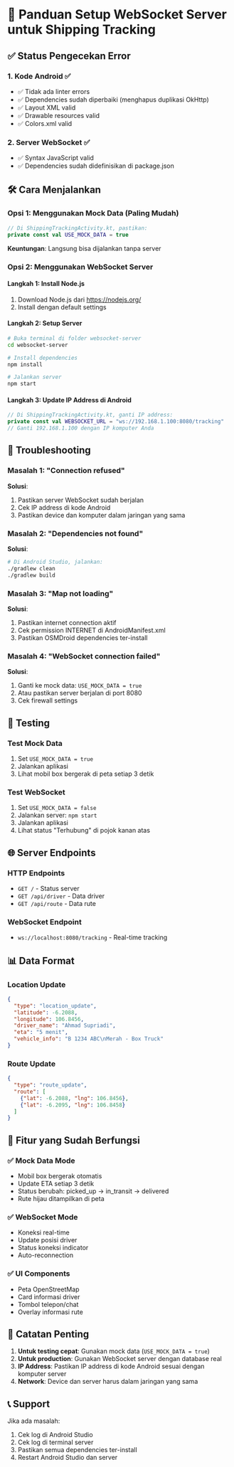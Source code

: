 # 🚀 Panduan Setup WebSocket Server untuk Shipping Tracking

## ✅ Status Pengecekan Error

### 1. **Kode Android** ✅
- ✅ Tidak ada linter errors
- ✅ Dependencies sudah diperbaiki (menghapus duplikasi OkHttp)
- ✅ Layout XML valid
- ✅ Drawable resources valid
- ✅ Colors.xml valid

### 2. **Server WebSocket** ✅
- ✅ Syntax JavaScript valid
- ✅ Dependencies sudah didefinisikan di package.json

## 🛠️ Cara Menjalankan

### Opsi 1: Menggunakan Mock Data (Paling Mudah)
```kotlin
// Di ShippingTrackingActivity.kt, pastikan:
private const val USE_MOCK_DATA = true
```
**Keuntungan**: Langsung bisa dijalankan tanpa server

### Opsi 2: Menggunakan WebSocket Server

#### Langkah 1: Install Node.js
1. Download Node.js dari https://nodejs.org/
2. Install dengan default settings

#### Langkah 2: Setup Server
```bash
# Buka terminal di folder websocket-server
cd websocket-server

# Install dependencies
npm install

# Jalankan server
npm start
```

#### Langkah 3: Update IP Address di Android
```kotlin
// Di ShippingTrackingActivity.kt, ganti IP address:
private const val WEBSOCKET_URL = "ws://192.168.1.100:8080/tracking"
// Ganti 192.168.1.100 dengan IP komputer Anda
```

## 🔧 Troubleshooting

### Masalah 1: "Connection refused"
**Solusi**:
1. Pastikan server WebSocket sudah berjalan
2. Cek IP address di kode Android
3. Pastikan device dan komputer dalam jaringan yang sama

### Masalah 2: "Dependencies not found"
**Solusi**:
```bash
# Di Android Studio, jalankan:
./gradlew clean
./gradlew build
```

### Masalah 3: "Map not loading"
**Solusi**:
1. Pastikan internet connection aktif
2. Cek permission INTERNET di AndroidManifest.xml
3. Pastikan OSMDroid dependencies ter-install

### Masalah 4: "WebSocket connection failed"
**Solusi**:
1. Ganti ke mock data: `USE_MOCK_DATA = true`
2. Atau pastikan server berjalan di port 8080
3. Cek firewall settings

## 📱 Testing

### Test Mock Data
1. Set `USE_MOCK_DATA = true`
2. Jalankan aplikasi
3. Lihat mobil box bergerak di peta setiap 3 detik

### Test WebSocket
1. Set `USE_MOCK_DATA = false`
2. Jalankan server: `npm start`
3. Jalankan aplikasi
4. Lihat status "Terhubung" di pojok kanan atas

## 🌐 Server Endpoints

### HTTP Endpoints
- `GET /` - Status server
- `GET /api/driver` - Data driver
- `GET /api/route` - Data rute

### WebSocket Endpoint
- `ws://localhost:8080/tracking` - Real-time tracking

## 📊 Data Format

### Location Update
```json
{
  "type": "location_update",
  "latitude": -6.2088,
  "longitude": 106.8456,
  "driver_name": "Ahmad Supriadi",
  "eta": "5 menit",
  "vehicle_info": "B 1234 ABC\nMerah - Box Truck"
}
```

### Route Update
```json
{
  "type": "route_update",
  "route": [
    {"lat": -6.2088, "lng": 106.8456},
    {"lat": -6.2095, "lng": 106.8458}
  ]
}
```

## 🎯 Fitur yang Sudah Berfungsi

### ✅ Mock Data Mode
- Mobil box bergerak otomatis
- Update ETA setiap 3 detik
- Status berubah: picked_up → in_transit → delivered
- Rute hijau ditampilkan di peta

### ✅ WebSocket Mode
- Koneksi real-time
- Update posisi driver
- Status koneksi indicator
- Auto-reconnection

### ✅ UI Components
- Peta OpenStreetMap
- Card informasi driver
- Tombol telepon/chat
- Overlay informasi rute

## 🚨 Catatan Penting

1. **Untuk testing cepat**: Gunakan mock data (`USE_MOCK_DATA = true`)
2. **Untuk production**: Gunakan WebSocket server dengan database real
3. **IP Address**: Pastikan IP address di kode Android sesuai dengan komputer server
4. **Network**: Device dan server harus dalam jaringan yang sama

## 📞 Support

Jika ada masalah:
1. Cek log di Android Studio
2. Cek log di terminal server
3. Pastikan semua dependencies ter-install
4. Restart Android Studio dan server
